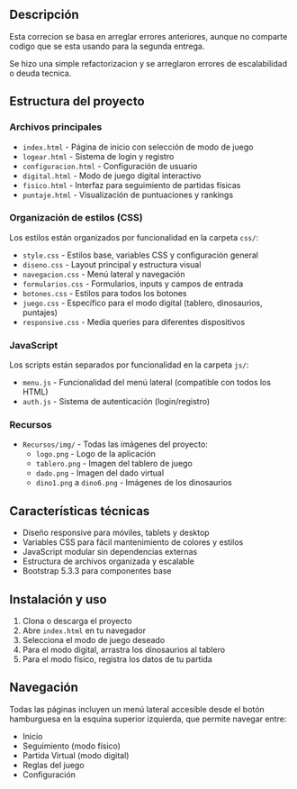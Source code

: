 
## Descripción
 Esta correcion se basa en arreglar errores anteriores, aunque no comparte
 codigo que se esta usando para la segunda entrega. 

 Se hizo una simple refactorizacion y se arreglaron errores de escalabilidad o deuda tecnica. 

## Estructura del proyecto

### Archivos principales
- `index.html` - Página de inicio con selección de modo de juego
- `logear.html` - Sistema de login y registro
- `configuracion.html` - Configuración de usuario
- `digital.html` - Modo de juego digital interactivo
- `fisico.html` - Interfaz para seguimiento de partidas físicas
- `puntaje.html` - Visualización de puntuaciones y rankings

### Organización de estilos (CSS)
Los estilos están organizados por funcionalidad en la carpeta `css/`:

- `style.css` - Estilos base, variables CSS y configuración general
- `diseno.css` - Layout principal y estructura visual
- `navegacion.css` - Menú lateral y navegación
- `formularios.css` - Formularios, inputs y campos de entrada
- `botones.css` - Estilos para todos los botones
- `juego.css` - Específico para el modo digital (tablero, dinosaurios, puntajes)
- `responsive.css` - Media queries para diferentes dispositivos

### JavaScript
Los scripts están separados por funcionalidad en la carpeta `js/`:

- `menu.js` - Funcionalidad del menú lateral (compatible con todos los HTML)
- `auth.js` - Sistema de autenticación (login/registro)

### Recursos
- `Recursos/img/` - Todas las imágenes del proyecto:
  - `logo.png` - Logo de la aplicación
  - `tablero.png` - Imagen del tablero de juego
  - `dado.png` - Imagen del dado virtual
  - `dino1.png` a `dino6.png` - Imágenes de los dinosaurios

## Características técnicas

- Diseño responsive para móviles, tablets y desktop
- Variables CSS para fácil mantenimiento de colores y estilos
- JavaScript modular sin dependencias externas
- Estructura de archivos organizada y escalable
- Bootstrap 5.3.3 para componentes base

## Instalación y uso

1. Clona o descarga el proyecto
2. Abre `index.html` en tu navegador
3. Selecciona el modo de juego deseado
4. Para el modo digital, arrastra los dinosaurios al tablero
5. Para el modo físico, registra los datos de tu partida

## Navegación

Todas las páginas incluyen un menú lateral accesible desde el botón hamburguesa en la esquina superior izquierda, que permite navegar entre:
- Inicio
- Seguimiento (modo físico)
- Partida Virtual (modo digital)
- Reglas del juego
- Configuración
